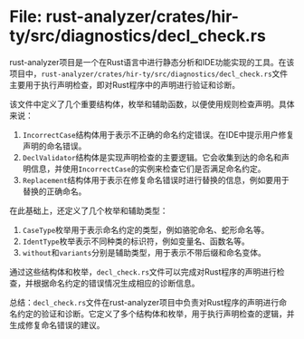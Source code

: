# File: rust-analyzer/crates/hir-ty/src/diagnostics/decl_check.rs

rust-analyzer项目是一个在Rust语言中进行静态分析和IDE功能实现的工具。在该项目中，`rust-analyzer/crates/hir-ty/src/diagnostics/decl_check.rs`文件主要用于执行声明检查，即对Rust程序中的声明进行验证和诊断。

该文件中定义了几个重要结构体，枚举和辅助函数，以便使用规则检查声明。具体来说：

1. `IncorrectCase`结构体用于表示不正确的命名约定错误。在IDE中提示用户修复声明的命名错误。
2. `DeclValidator`结构体是实现声明检查的主要逻辑。它会收集到达的命名和声明信息，并使用`IncorrectCase`的实例来检查它们是否满足命名约定。
3. `Replacement`结构体用于表示在修复命名错误时进行替换的信息，例如要用于替换的正确命名。

在此基础上，还定义了几个枚举和辅助类型：

1. `CaseType`枚举用于表示命名约定的类型，例如骆驼命名、蛇形命名等。
2. `IdentType`枚举表示不同种类的标识符，例如变量名、函数名等。
3. `without`和`variants`分别是辅助类型，用于表示不带后缀和命名变体。

通过这些结构体和枚举，`decl_check.rs`文件可以完成对Rust程序的声明进行检查，并根据命名约定的错误情况生成相应的诊断信息。

总结：`decl_check.rs`文件在rust-analyzer项目中负责对Rust程序的声明进行命名约定的验证和诊断。它定义了多个结构体和枚举，用于执行声明检查的逻辑，并生成修复命名错误的建议。

